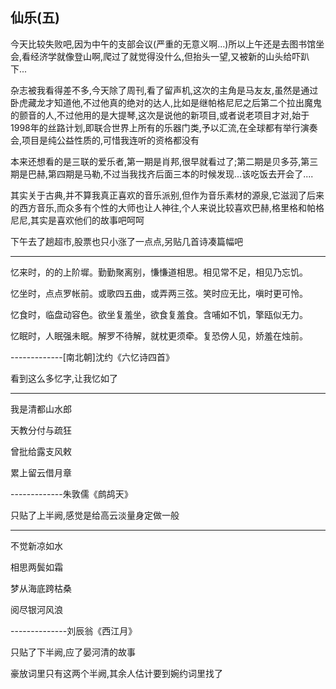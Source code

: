 ## 仙乐(五) ##

今天比较失败吧,因为中午的支部会议(严重的无意义啊...)所以上午还是去图书馆坐会,看经济学就像登山啊,爬过了就觉得没什么,但抬头一望,又被新的山头给吓趴下...
 
杂志被我看得差不多,今天除了周刊,看了留声机,这次的主角是马友友,虽然是通过卧虎藏龙才知道他,不过他真的绝对的达人,比如是继帕格尼尼之后第二个拉出魔鬼的颤音的人,不过他用的是大提琴,这次是说他的新项目,或者说老项目才对,始于1998年的丝路计划,即联合世界上所有的乐器门类,予以汇流,在全球都有举行演奏会,项目是纯公益性质的,可惜我连听的资格都没有
 
本来还想看的是三联的爱乐者,第一期是肖邦,很早就看过了;第二期是贝多芬,第三期是巴赫,第四期是马勒,不过当我找齐后面三本的时候发现...该吃饭去开会了....
 
其实关于古典,并不算我真正喜欢的音乐派别,但作为音乐素材的源泉,它滋润了后来的西方音乐,而众多有个性的大师也让人神往,个人来说比较喜欢巴赫,格里格和帕格尼尼,其实是喜欢他们的故事吧呵呵
 
下午去了趟超市,股票也只小涨了一点点,另贴几首诗凑篇幅吧
 
---
 
忆来时，的的上阶墀。勤勤聚离别，慊慊道相思。相见常不足，相见乃忘饥。
 
忆坐时，点点罗帐前。或歌四五曲，或弄两三弦。笑时应无比，嗔时更可怜。

忆食时，临盘动容色。欲坐复羞坐，欲食复羞食。含哺如不饥，擎瓯似无力。

忆眠时，人眠强未眠。解罗不待解，就枕更须牵。复恐傍人见，娇羞在烛前。


-------------[南北朝]沈约《六忆诗四首》

看到这么多忆字,让我忆如了

 
---

我是清都山水郎

天教分付与疏狂

曾批给露支风敕

累上留云借月章


 -------------朱敦儒《鹧鸪天》

只贴了上半阙,感觉是给高云淡量身定做一般

 ---

不觉新凉如水

相思两鬓如霜

梦从海底跨枯桑

阅尽银河风浪

--------------刘辰翁《西江月》

只贴了下半阙,应了晏河清的故事

 

豪放词里只有这两个半阙,其余人估计要到婉约词里找了


